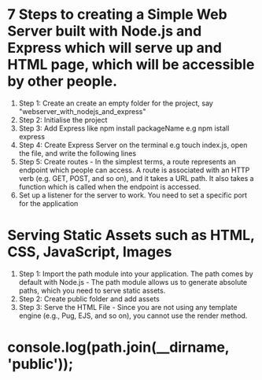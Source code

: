 # 7 Steps to creating a Simple Web Server built with Node.js and Express which will serve up and HTML page, which will be accessible by other people.

1. Step 1: Create an create an empty folder for the project, say "webserver_with_nodejs_and_express"
2. Step 2: Initialise the project
3. Step 3: Add Express like npm install packageName e.g npm istall express
4. Step 4: Create Express Server on the terminal e.g touch index.js, open the file, and write the following lines
5. Step 5: Create routes - In the simplest terms, a route represents an endpoint which people can access. A route is associated with an HTTP verb (e.g. GET, POST, and so on), and it takes a URL path. It also takes a function which is called when the endpoint is accessed.
6. Set up a listener for the server to work. You need to set a specific port for the application

# Serving Static Assets such as HTML, CSS, JavaScript, Images

1. Step 1: Import the path module into your application. The path comes by default with Node.js - The path module allows us to generate absolute paths, which you need to serve static assets.
2. Step 2: Create public folder and add assets
3. Step 3: Serve the HTML File - Since you are not using any template engine (e.g., Pug, EJS, and so on), you cannot use the render method.

# console.log(path.join(\_\_dirname, 'public'));
